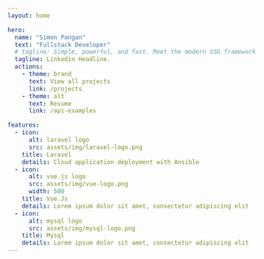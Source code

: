 ```yaml
---
layout: home

hero:
  name: "Simon Pangan"
  text: "Fullstack Developer"
  # tagline: Simple, powerful, and fast. Meet the modern SSG framework you've always wanted.
  tagline: Linkedin Headline.
  actions:
    - theme: brand
      text: View all projects
      link: /projects
    - theme: alt
      text: Resume
      link: /api-examples

features:
  - icon: 
      alt: laravel logo
      src: assets/img/laravel-logo.png
    title: Laravel
    details: Cloud application deployment with Ansible
  - icon:
      alt: vue.js logo
      src: assets/img/vue-logo.png
      width: 500
    title: Vue.Js
    details: Lorem ipsum dolor sit amet, consectetur adipiscing elit
  - icon:
      alt: mysql logo
      src: assets/img/mysql-logo.png
    title: Mysql
    details: Lorem ipsum dolor sit amet, consectetur adipiscing elit
---
```


